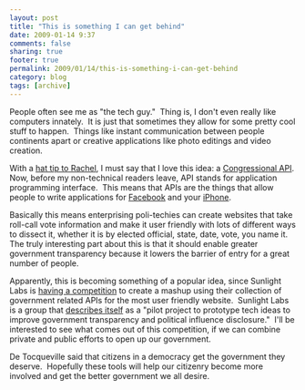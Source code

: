```yaml
---
layout: post
title: "This is something I can get behind"
date: 2009-01-14 9:37
comments: false
sharing: true
footer: true
permalink: 2009/01/14/this-is-something-i-can-get-behind
category: blog
tags: [archive]
---
```

People often see me as "the tech guy."  Thing is, I don't even really like computers innately.  It is just that sometimes they allow for some pretty cool stuff to happen.  Things like instant communication between people continents apart or creative applications like photo editings and video creation.

With a <a href="http://www.rachelpopkin.com/2009/01/08/the-congress-api/">hat tip to Rachel</a>, I must say that I love this idea: a <a href="http://open.blogs.nytimes.com/2009/01/08/introducing-the-congress-api/">Congressional API</a>. Now, before my non-technical readers leave, API stands for application programming interface.  This means that APIs are the things that allow people to write applications for <a href="http://wiki.developers.facebook.com/index.php/API">Facebook</a> and your <a href="http://developer.apple.com/iphone/">iPhone</a>.

Basically this means enterprising poli-techies can create websites that take roll-call vote information and make it user friendly with lots of different ways to dissect it, whether it is by elected official, state, date, vote, you name it. The truly interesting part about this is that it should enable greater government transparency because it lowers the barrier of entry for a great number of people.

Apparently, this is becoming something of a popular idea, since Sunlight Labs is <a href="http://sunlightlabs.com/appsforamerica/">having a competition</a> to create a mashup using their collection of government related APIs for the most user friendly website.  Sunlight Labs is a group that <a href="http://sunlightlabs.com/about/">describes itself</a> as a "pilot project to prototype tech ideas to improve government transparency and political influence disclosure."  I'll be interested to see what comes out of this competition, if we can combine private and public efforts to open up our government.

De Tocqueville said that citizens in a democracy get the government they deserve.  Hopefully these tools will help our citizenry become more involved and get the better government we all desire.